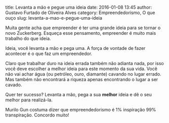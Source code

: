 title: Levanta a mão e pegue uma ideia
date: 2016-01-08 13:45
author: Gustavo Furtado de Oliveira Alves
category: Empreendedorismo, O que ouço
slug: levanta-a-mao-e-pegue-uma-ideia

Muita gente acha que empreender é ter uma grande ideia para se tornar o
novo Zuckerberg. Esqueça esse pensamento, empreender é muito mais
trabalho do que ideia.

Ideia, você levanta a mão e pega uma. A força de vontade de fazer
acontecer é o que faz um empreendedor.

Claro que trabalhar duro na ideia errada também não adianta nada, por
isso você deve escolher a melhor ideia para este momento da sua vida.
Você não vai achar água (ou petróleo, ouro, diamante) cavando no lugar
errado. Mas também não encontrará a riqueza apenas encontrando o lugar a
ser cavado.

Quer ter sucesso? Levanta a mão, pega a sua **melhor** ideia e dê o seu
melhor para realizá-la.

Murilo Gun costuma dizer que empreendedorismo é 1% inspiração 99%
transpiração. Concordo muito!
